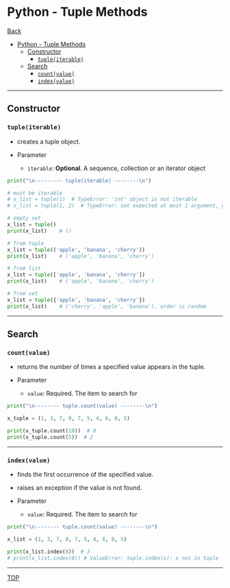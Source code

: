 # Python - Tuple Methods

[Back](../index.md)

- [Python - Tuple Methods](#python---tuple-methods)
  - [Constructor](#constructor)
    - [`tuple(iterable)`](#tupleiterable)
  - [Search](#search)
    - [`count(value)`](#countvalue)
    - [`index(value)`](#indexvalue)

---

## Constructor

### `tuple(iterable)`

- creates a tuple object.

- Parameter
  - `iterable`: **Optional**. A sequence, collection or an iterator object

```py
print("\n--------- tuple(iterable) --------\n")

# must be iterable
# x_list = tuple(1)  # TypeError: 'int' object is not iterable
# x_list = tuple(1, 2)  # TypeError: set expected at most 1 argument, got 2

# empty set
x_list = tuple()
print(x_list)    # ()

# from tuple
x_list = tuple(('apple', 'banana', 'cherry'))
print(x_list)    # ('apple', 'banana', 'cherry')

# from list
x_list = tuple(['apple', 'banana', 'cherry'])
print(x_list)    # ('apple', 'banana', 'cherry')

# from set
x_list = tuple({'apple', 'banana', 'cherry'})
print(x_list)    # ('cherry', 'apple', 'banana'), order is random
```

---

## Search

### `count(value)`

- returns the number of times a specified value appears in the tuple.

- Parameter
  - `value`: Required. The item to search for

```py
print("\n-------- tuple.count(value) --------\n")

x_tuple = (1, 3, 7, 8, 7, 5, 4, 6, 8, 5)

print(x_tuple.count(10))  # 0
print(x_tuple.count(5))  # 2
```

---

### `index(value)`

- finds the first occurrence of the specified value.
- raises an exception if the value is not found.

- Parameter
  - `value`: Required. The item to search for

```py
print("\n-------- tuple.count(value) --------\n")

x_list = (1, 3, 7, 8, 7, 5, 4, 6, 8, 5)

print(x_list.index(8))  # 3
# print(x_list.index(0)) # ValueError: tuple.index(x): x not in tuple
```

---

[TOP](#python---tuple-methods)
